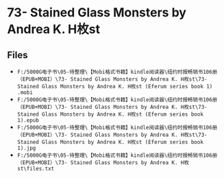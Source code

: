 # 73- Stained Glass Monsters by Andrea K. H枚st

## Files

- `F:/5000G电子书\05-待整理\【Mobi格式书籍】kindle阅读器\纽约时报畅销书106册（EPUB+MOBI）\73- Stained Glass Monsters by Andrea K. H枚st\73- Stained Glass Monsters by Andrea K. H枚st (Eferum series book 1) .mobi`
- `F:/5000G电子书\05-待整理\【Mobi格式书籍】kindle阅读器\纽约时报畅销书106册（EPUB+MOBI）\73- Stained Glass Monsters by Andrea K. H枚st\73- Stained Glass Monsters by Andrea K. H枚st (Eferum series book 1).epub`
- `F:/5000G电子书\05-待整理\【Mobi格式书籍】kindle阅读器\纽约时报畅销书106册（EPUB+MOBI）\73- Stained Glass Monsters by Andrea K. H枚st\73- Stained Glass Monsters by Andrea K. H枚st (Eferum series book 1).jpg`
- `F:/5000G电子书\05-待整理\【Mobi格式书籍】kindle阅读器\纽约时报畅销书106册（EPUB+MOBI）\73- Stained Glass Monsters by Andrea K. H枚st\files.txt`
